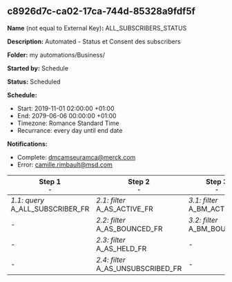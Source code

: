 ## c8926d7c-ca02-17ca-744d-85328a9fdf5f

**Name** (not equal to External Key)**:** ALL_SUBSCRIBERS_STATUS

**Description:** Automated - Status et Consent des subscribers

**Folder:** my automations/Business/

**Started by:** Schedule

**Status:** Scheduled

**Schedule:**

* Start: 2019-11-01 02:00:00 +01:00
* End: 2079-06-06 00:00:00 +01:00
* Timezone: Romance Standard Time
* Recurrance: every day until end date

**Notifications:**

* Complete: dmcamseuramca@merck.com
* Error: camille.rimbault@msd.com

| Step 1<br>_<small>-</small>_ | Step 2<br>_<small>-</small>_ | Step 3<br>_<small>-</small>_ |
| --- | --- | --- |
| _1.1: query_<br>A_ALL_SUBSCRIBER_FR | _2.1: filter_<br>A_AS_ACTIVE_FR | _3.1: filter_<br>A_BM_ACTIVE |
| - | _2.2: filter_<br>A_AS_BOUNCED_FR | _3.2: filter_<br>A_BM_BOUNCED |
| - | _2.3: filter_<br>A_AS_HELD_FR | - |
| - | _2.4: filter_<br>A_AS_UNSUBSCRIBED_FR | - |
